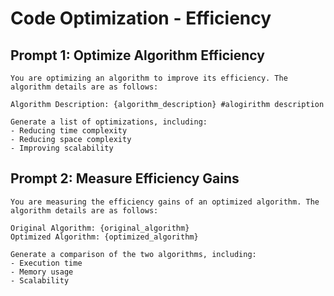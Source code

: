 # Code Optimization - Efficiency

## Prompt 1: Optimize Algorithm Efficiency
```
You are optimizing an algorithm to improve its efficiency. The algorithm details are as follows:

Algorithm Description: {algorithm_description} #alogirithm description

Generate a list of optimizations, including:
- Reducing time complexity
- Reducing space complexity
- Improving scalability
```

## Prompt 2: Measure Efficiency Gains
```
You are measuring the efficiency gains of an optimized algorithm. The algorithm details are as follows:

Original Algorithm: {original_algorithm}
Optimized Algorithm: {optimized_algorithm}

Generate a comparison of the two algorithms, including:
- Execution time
- Memory usage
- Scalability
```